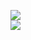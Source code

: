 [![](https://img.shields.io/badge/Made%20With-Github%20Spray-lightgrey.svg?style=for-the-badge&logo=github)](https://github.com/Annihil/github-spray#6198)  
[![](https://i.imgur.com/2DrTn0Z.gif)](https://github.com/Annihil/github-spray)